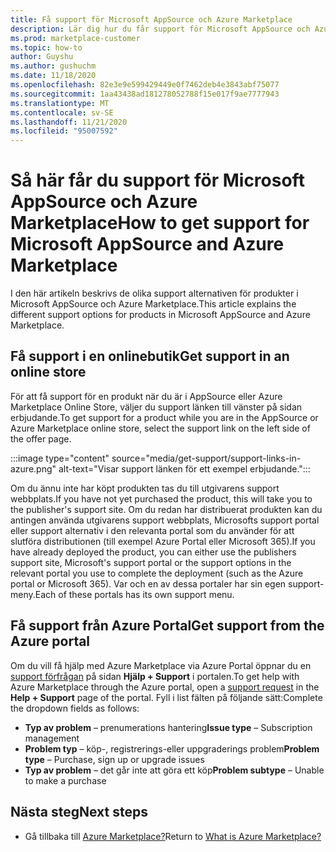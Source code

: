 ```yaml
---
title: Få support för Microsoft AppSource och Azure Marketplace
description: Lär dig hur du får support för Microsoft AppSource och Azure Marketplace.
ms.prod: marketplace-customer
ms.topic: how-to
author: Guyshu
ms.author: gushuchm
ms.date: 11/18/2020
ms.openlocfilehash: 82e3e9e599429449e0f7462deb4e3843abf75077
ms.sourcegitcommit: 1aa43438ad181278052788f15e017f9ae7777943
ms.translationtype: MT
ms.contentlocale: sv-SE
ms.lasthandoff: 11/21/2020
ms.locfileid: "95007592"
---
```

# <a name="how-to-get-support-for-microsoft-appsource-and-azure-marketplace"></a><span data-ttu-id="80ae7-103">Så här får du support för Microsoft AppSource och Azure Marketplace</span><span class="sxs-lookup"><span data-stu-id="80ae7-103">How to get support for Microsoft AppSource and Azure Marketplace</span></span>

<span data-ttu-id="80ae7-104">I den här artikeln beskrivs de olika support alternativen för produkter i Microsoft AppSource och Azure Marketplace.</span><span class="sxs-lookup"><span data-stu-id="80ae7-104">This article explains the different support options for products in Microsoft AppSource and Azure Marketplace.</span></span> 

## <a name="get-support-in-an-online-store"></a><span data-ttu-id="80ae7-105">Få support i en onlinebutik</span><span class="sxs-lookup"><span data-stu-id="80ae7-105">Get support in an online store</span></span>

<span data-ttu-id="80ae7-106">För att få support för en produkt när du är i AppSource eller Azure Marketplace Online Store, väljer du support länken till vänster på sidan erbjudande.</span><span class="sxs-lookup"><span data-stu-id="80ae7-106">To get support for a product while you are in the AppSource or Azure Marketplace online store, select the support link on the left side of the offer page.</span></span> 

:::image type="content" source="media/get-support/support-links-in-azure.png" alt-text="Visar support länken för ett exempel erbjudande.":::

<span data-ttu-id="80ae7-108">Om du ännu inte har köpt produkten tas du till utgivarens support webbplats.</span><span class="sxs-lookup"><span data-stu-id="80ae7-108">If you have not yet purchased the product, this will take you to the publisher's support site.</span></span> <span data-ttu-id="80ae7-109">Om du redan har distribuerat produkten kan du antingen använda utgivarens support webbplats, Microsofts support portal eller support alternativ i den relevanta portal som du använder för att slutföra distributionen (till exempel Azure Portal eller Microsoft 365).</span><span class="sxs-lookup"><span data-stu-id="80ae7-109">If you have already deployed the product, you can either use the publishers support site,  Microsoft's support portal  or the support options in the relevant portal you use to complete the deployment (such as the Azure portal or Microsoft 365).</span></span> <span data-ttu-id="80ae7-110">Var och en av dessa portaler har sin egen support-meny.</span><span class="sxs-lookup"><span data-stu-id="80ae7-110">Each of these portals has its own support menu.</span></span>

## <a name="get-support-from-the-azure-portal"></a><span data-ttu-id="80ae7-111">Få support från Azure Portal</span><span class="sxs-lookup"><span data-stu-id="80ae7-111">Get support from the Azure portal</span></span>

<span data-ttu-id="80ae7-112">Om du vill få hjälp med Azure Marketplace via Azure Portal öppnar du en [support förfrågan](https://portal.azure.com/#blade/Microsoft_Azure_Support/HelpAndSupportBlade/newsupportrequest) på sidan **Hjälp + Support** i portalen.</span><span class="sxs-lookup"><span data-stu-id="80ae7-112">To get help with Azure Marketplace through the Azure portal, open a [support request](https://portal.azure.com/#blade/Microsoft_Azure_Support/HelpAndSupportBlade/newsupportrequest) in the **Help + Support** page of the portal.</span></span> <span data-ttu-id="80ae7-113">Fyll i list fälten på följande sätt:</span><span class="sxs-lookup"><span data-stu-id="80ae7-113">Complete the dropdown fields as follows:</span></span>

- <span data-ttu-id="80ae7-114">**Typ av problem** – prenumerations hantering</span><span class="sxs-lookup"><span data-stu-id="80ae7-114">**Issue type** – Subscription management</span></span>
- <span data-ttu-id="80ae7-115">**Problem typ** – köp-, registrerings-eller uppgraderings problem</span><span class="sxs-lookup"><span data-stu-id="80ae7-115">**Problem type** – Purchase, sign up or upgrade issues</span></span>
- <span data-ttu-id="80ae7-116">**Typ av problem** – det går inte att göra ett köp</span><span class="sxs-lookup"><span data-stu-id="80ae7-116">**Problem subtype** – Unable to make a purchase</span></span>

## <a name="next-steps"></a><span data-ttu-id="80ae7-117">Nästa steg</span><span class="sxs-lookup"><span data-stu-id="80ae7-117">Next steps</span></span>

- <span data-ttu-id="80ae7-118">Gå tillbaka till [Azure Marketplace?](azure-marketplace-overview.md)</span><span class="sxs-lookup"><span data-stu-id="80ae7-118">Return to [What is Azure Marketplace?](azure-marketplace-overview.md)</span></span>

